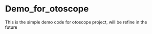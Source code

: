 # Demo_for_otoscope
This is the simple demo code for otoscope project, will be refine in the future
